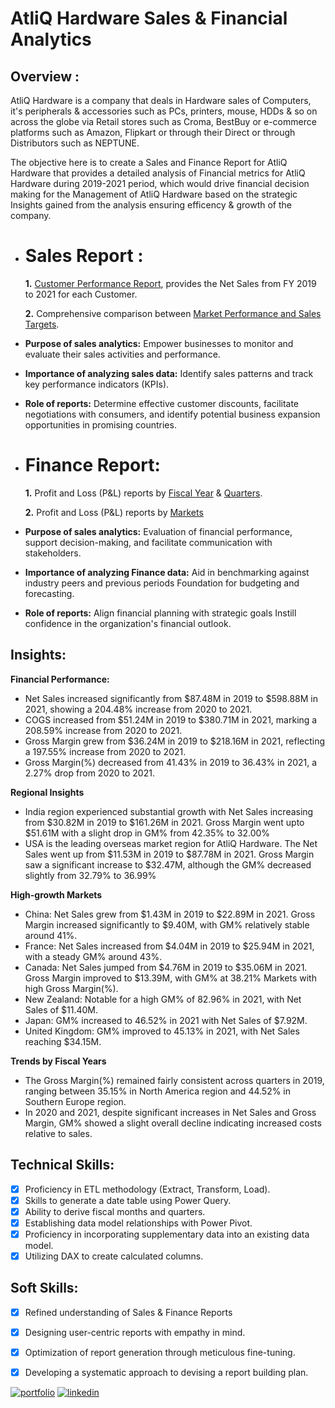 # AtliQ Hardware Sales & Financial Analytics
## Overview :
AtliQ Hardware is a company that deals in Hardware sales of Computers, it's peripherals & accessories such as PCs, printers, mouse, HDDs & so on across the globe via Retail stores such as Croma, BestBuy or e-commerce platforms such as Amazon, Flipkart or through their Direct or through Distributors such as NEPTUNE.

The objective here is to create a Sales and Finance Report for AtliQ Hardware that provides a detailed analysis of Financial metrics for AtliQ Hardware during 2019-2021 period, which would drive financial decision making for the Management of AtliQ Hardware based on the strategic Insights gained from the analysis ensuring efficency & growth of the company.

- # Sales Report :

    **1.** [Customer Performance Report](https://github.com/RayyanThara/Excel-Sales-and-Financial-Analytics/blob/main/Customer%20Performance%20Report.pdf), provides the Net Sales from FY 2019 to 2021 for each Customer.

    **2.** Comprehensive comparison between [Market Performance and Sales Targets](https://github.com/RayyanThara/Excel-Sales-and-Financial-Analytics/blob/main/Market%20Performance%20vs%20Target.pdf).

- **Purpose of sales analytics:** Empower businesses to monitor and evaluate their sales activities and performance.

- **Importance of analyzing sales data:** Identify sales patterns and track key performance indicators (KPIs).

- **Role of reports:** Determine effective customer discounts, facilitate negotiations with consumers, and identify potential business expansion opportunities in promising countries.


- # Finance Report:

   **1.** Profit and Loss (P&L) reports by [Fiscal Year](https://github.com/RayyanThara/Excel-Sales-and-Financial-Analytics/blob/main/P%20%26%20L%20by%20Years.pdf) & [Quarters](https://github.com/RayyanThara/Excel-Sales-and-Financial-Analytics/blob/main/P%20%26%20L%20by%20Quarters.pdf).

   **2.** Profit and Loss (P&L) reports by [Markets](https://github.com/RayyanThara/Excel-Sales-and-Financial-Analytics/blob/main/P%20%26%20L%20statement%20by%20Market.pdf)

- **Purpose of sales analytics:** Evaluation of financial performance, support decision-making, and facilitate communication with stakeholders.

- **Importance of analyzing Finance data:** Aid in benchmarking against industry peers and previous periods Foundation for budgeting and forecasting.

- **Role of reports:** Align financial planning with strategic goals Instill confidence in the organization's financial outlook.

## Insights:
**Financial Performance:**
- Net Sales increased significantly from $87.48M in 2019 to $598.88M in 2021, showing a 204.48% increase from 2020 to 2021.
- COGS increased from $51.24M in 2019 to $380.71M in 2021, marking a 208.59% increase from 2020 to 2021.
- Gross Margin grew from $36.24M in 2019 to $218.16M in 2021, reflecting a 197.55% increase from 2020 to 2021.
- Gross Margin(%) decreased from 41.43% in 2019 to 36.43% in 2021, a 2.27% drop from 2020 to 2021.
  
**Regional Insights**
- India region experienced substantial growth with Net Sales increasing from $30.82M in 2019 to $161.26M in 2021. Gross Margin went upto $51.61M with a slight drop in GM% from 42.35% to 32.00%
- USA is the leading overseas market region for AtliQ Hardware. The Net Sales went up from $11.53M in 2019 to $87.78M in 2021. Gross Margin saw a significant increase to $32.47M, although the GM% decreased slightly from 32.79% to 36.99%

**High-growth Markets**
- China: Net Sales grew from $1.43M in 2019 to $22.89M in 2021. Gross Margin increased significantly to $9.40M, with GM% relatively stable around 41%.
- France: Net Sales increased from $4.04M in 2019 to $25.94M in 2021, with a steady GM% around 43%.
- Canada: Net Sales jumped from $4.76M in 2019 to $35.06M in 2021. Gross Margin improved to $13.39M, with GM% at 38.21%
  Markets with high Gross Margin(%).
- New Zealand: Notable for a high GM% of 82.96% in 2021, with Net Sales of $11.40M.
- Japan: GM% increased to 46.52% in 2021 with Net Sales of $7.92M.
- United Kingdom: GM% improved to 45.13% in 2021, with Net Sales reaching $34.15M.

**Trends by Fiscal Years**
- The Gross Margin(%) remained fairly consistent across quarters in 2019, ranging between 35.15% in North America region and 44.52% in Southern Europe region.
- In 2020 and 2021, despite significant increases in Net Sales and Gross Margin, GM% showed a slight overall decline indicating increased costs relative to sales.



## Technical Skills:
- [x]	Proficiency in ETL methodology (Extract, Transform, Load).
- [x]	Skills to generate a date table using Power Query.
- [x]	Ability to derive fiscal months and quarters.
- [x]	Establishing data model relationships with Power Pivot.
- [x]	Proficiency in incorporating supplementary data into an existing data model.
- [x]	Utilizing DAX to create calculated columns.

## Soft Skills:
- [x]	Refined understanding of Sales & Finance Reports
- [x]	Designing user-centric reports with empathy in mind.
- [x]	Optimization of report generation through meticulous fine-tuning.
- [x]	Developing a systematic approach to devising a report building plan.


[![portfolio](https://img.shields.io/badge/my_portfolio-000?style=for-the-badge&logo=ko-fi&logoColor=white)](https://codebasics.io/portfolio/Rayyan-Thara)
[![linkedin](https://img.shields.io/badge/linkedin-0A66C2?style=for-the-badge&logo=linkedin&logoColor=white)](https://www.linkedin.com/in/rayyanthara/)

